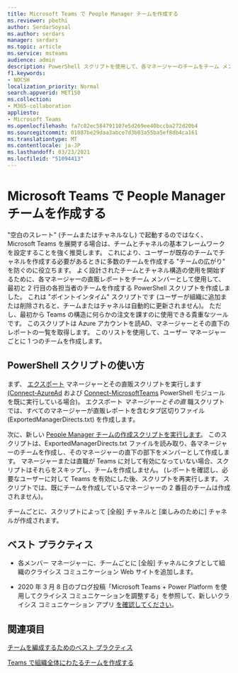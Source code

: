```yaml
---
title: Microsoft Teams で People Manager チームを作成する
ms.reviewer: pbethi
author: SerdarSoysal
ms.author: serdars
manager: serdars
ms.topic: article
ms.service: msteams
audience: admin
description: PowerShell スクリプトを使用して、各マネージャーのチームをチーム メンバーとして作成する方法について説明します。
f1.keywords:
- NOCSH
localization_priority: Normal
search.appverid: MET150
ms.collection:
- M365-collaboration
appliesto:
- Microsoft Teams
ms.openlocfilehash: fa7c82ec584791107e5d269ee40bccba272d20b4
ms.sourcegitcommit: 01087be29daa3abce7d3b03a55ba5ef8db4ca161
ms.translationtype: MT
ms.contentlocale: ja-JP
ms.lasthandoff: 03/23/2021
ms.locfileid: "51094413"
---
```

# <a name="create-people-manager-teams-in-microsoft-teams"></a>Microsoft Teams で People Manager チームを作成する


"空白のスレート" (チームまたはチャネルなし) で起動するのではなく、Microsoft Teams を展開する場合は、チームとチャネルの基本フレームワークを設定することを強く推奨します。 これにより、ユーザーが既存のチームでチャネルを作成する必要があるときに多数のチームを作成する "チームの広がり" を防ぐのに役立ちます。 よく設計されたチームとチャネル構造の使用を開始するために、各マネージャーの直販レポートをチーム メンバーとして使用して、最初と 2 行目の各担当者のチームを作成する PowerShell スクリプトを作成しました。 これは "ポイントインタイム" スクリプトです (ユーザーが組織に追加または削除されると、チームまたはチャネルは自動的に更新されません)。 ただし、最初から Teams の構造に何らかの注文を課すのに使用できる貴重なツールです。 このスクリプトは Azure アカウントを読AD、マネージャーとその直下のレポートの一覧を取得します。 このリストを使用して、ユーザー マネージャーごとに 1 つのチームを作成します。 

## <a name="how-to-use-the-powershell-script"></a>PowerShell スクリプトの使い方 

まず、 [エクスポート](scripts/powershell-script-create-teams-from-managers-export-managers.md) マネージャーとその直販スクリプトを実行します [(Connect-AzureAd](/powershell/module/azuread/connect-azuread?view=azureadps-2.0) および [Connect-MicrosoftTeams](/powershell/module/teams/connect-microsoftteams?view=teams-ps) PowerShell モジュールを既に実行している場合)。 エクスポート *マネージャーとその直* 職スクリプトでは、すべてのマネージャーが直販レポートを含むタブ区切りファイル (ExportedManagerDirects.txt) を作成します。 

次に、新しい [People Manager チームの作成スクリプトを実行します](scripts/powershell-script-create-teams-from-managers-new-teams.md)。 このスクリプトは、ExportedManagerDirects.txt ファイルを読み取り、各マネージャーのチームを作成し、そのマネージャーの直下の部下をメンバーとして作成します。 マネージャーまたは直職が Teams に対して有効になっていない場合、スクリプトはそれらをスキップし、チームを作成しません。 (レポートを確認し、必要なユーザーに対して Teams を有効にした後、スクリプトを再実行します。 スクリプトでは、既にチームを作成しているマネージャーの 2 番目のチームは作成されません)。

チームごとに、スクリプトによって [全般] チャネルと [楽しみのために] チャネルが作成されます。 

## <a name="best-practices"></a>ベスト プラクティス

- 各メンバー マネージャーに、チームごとに [全般] チャネルにタブとして組織のクライシス コミュニケーション Web サイトを追加します。 

- 2020 年 3 月 8 日のブログ投稿「Microsoft Teams + Power Platform を使用してクライシス コミュニケーションを調整する」を参照して、新しいクライシス コミュニケーション アプリ [を確認してください](https://techcommunity.microsoft.com/t5/microsoft-teams-blog/coordinate-crisis-communications-using-microsoft-teams-power/ba-p/1216715)。

## <a name="related-topics"></a>関連項目

[チームを編成するためのベスト プラクティス](best-practices-organizing.md)

[Teams で組織全体にわたるチームを作成する](create-an-org-wide-team.md)